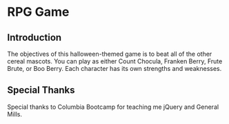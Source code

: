 # RPG Game

## Introduction

The objectives of this halloween-themed game is to beat all of the other cereal mascots. You can play as either Count Chocula, Franken Berry, Frute Brute, or Boo Berry. Each character has its own strengths and weaknesses. 

## Special Thanks
Special thanks to Columbia Bootcamp for teaching me jQuery and General Mills.
